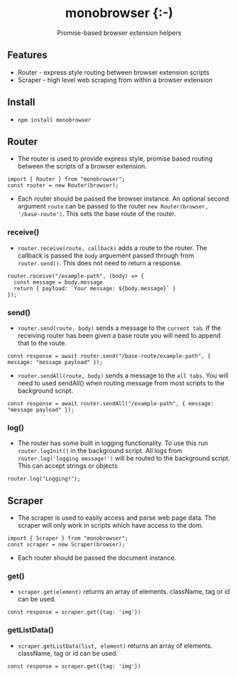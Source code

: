 <h1 align="center">monobrowser {:-)</h1>
<p align="center">Promise-based browser extension helpers</p>

## Features
- Router - express style routing between browser extension scripts
- Scraper - high level web scraping from within a browser extension

## Install
- `npm install monobrowser`

## Router
- The router is used to provide express style, promise based routing between the scripts of a browser extension. 
```
import { Router } from "monobrowser";
const router = new Router(browser);
```
- Each router should be passed the browser instance. An optional second argument `route` can be passed to the router `new Router(browser, '/base-route')`. This sets the base route of the router.
### receive()
- `router.receive(route, callback)` adds a route to the router. The callback is passed the `body` arguement passed through from `router.send()`. This does not need to return a response.
```
router.receive("/example-path", (body) => {
  const message = body.message
  return { payload: `Your message: ${body.message}` }
});

```
### send()
- `router.send(route, body)` sends a message to the `current tab`. If the receiving router has been given a base route you will need to append that to the route.

```
const response = await router.send("/base-route/example-path", { message: "message payload" });

```
- `router.sendAll(route, body)` sends a message to the `all tabs`. You will need to used sendAll() when routing message from most scripts to the background script.

```
const response = await router.sendAll("/example-path", { message: "message payload" });

```
### log()

- The router has some built in logging functionality. To use this run `router.logInit()` in the background script. All logs from `router.log('logging message!')` will be routed to the background script. This can accept strings or objects
```
router.log("Logging!");
```

## Scraper
- The scraper is used to easily access and parse web page data. The scraper will only work in scripts which have access to the dom.
```
import { Scraper } from "monobrowser";
const scraper = new Scraper(browser);
```
- Each router should be passed the document instance.

### get()
- `scraper.get(element)` returns an array of elements. className, tag or id can be used.
```
const response = scraper.get({tag: 'img'})

```

### getListData()
- `scraper.getListData(list, element)` returns an array of elements. className, tag or id can be used.
```
const response = scraper.get({tag: 'img'})

```
